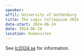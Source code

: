 ```yaml
---
speaker: 
affil: University of Gothenburg
title: The Logic Colloquium 2024
date-start: 2024-06-24
date: 2024-06-28
location: Humanisten
---
```


See [lc2024.se](https://lc2024.se) for information.

